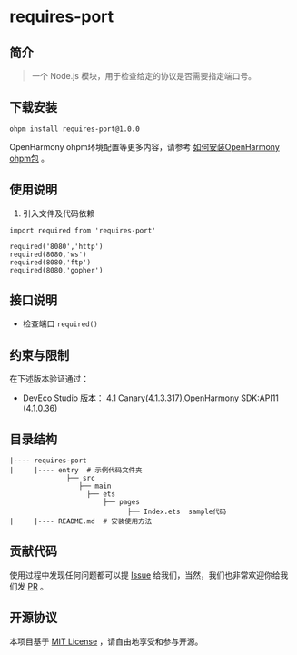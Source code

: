 # requires-port

## 简介
> 一个 Node.js 模块，用于检查给定的协议是否需要指定端口号。

## 下载安装
```shell
ohpm install requires-port@1.0.0
```
OpenHarmony ohpm环境配置等更多内容，请参考 [如何安装OpenHarmony ohpm包](https://gitee.com/openharmony-tpc/docs/blob/master/OpenHarmony_har_usage.md) 。

## 使用说明
1. 引入文件及代码依赖
 ```
 import required from 'requires-port'
 
 required('8080','http')
 required(8080,'ws')
 required(8080,'ftp')
 required(8080,'gopher')
 ```

## 接口说明
* 检查端口
 `required()`


## 约束与限制

在下述版本验证通过：

- DevEco Studio 版本： 4.1 Canary(4.1.3.317),OpenHarmony SDK:API11 (4.1.0.36)

## 目录结构
````
|---- requires-port
|     |---- entry  # 示例代码文件夹
              ├── src  
                 ├── main   
                   ├── ets
                       ├── pages
                             ├── Index.ets  sample代码
|     |---- README.md  # 安装使用方法                
````
## 贡献代码
使用过程中发现任何问题都可以提 [Issue](https://gitee.com/openharmony-tpc/openharmony_tpc_samples/issues) 给我们，当然，我们也非常欢迎你给我们发 [PR](https://gitee.com/openharmony-tpc/openharmony_tpc_samples/pulls) 。

## 开源协议
本项目基于 [MIT License](https://gitee.com/openharmony-tpc/openharmony_tpc_samples/blob/master/requires-port/LICENSE) ，请自由地享受和参与开源。
